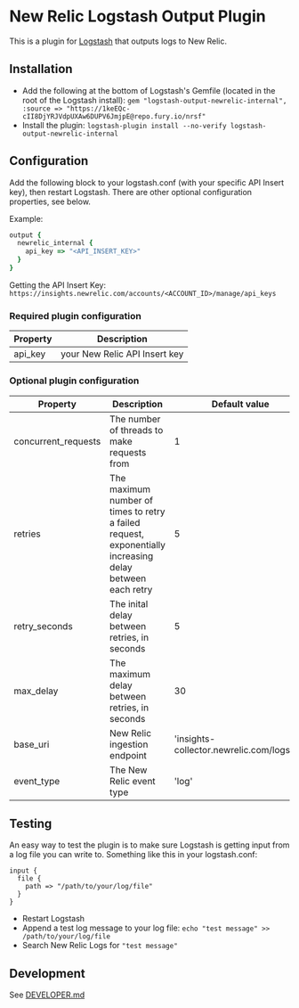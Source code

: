 # New Relic Logstash Output Plugin

This is a plugin for [Logstash](https://github.com/elastic/logstash) that outputs logs to New Relic.

## Installation

* Add the following at the bottom of Logstash's Gemfile (located in the root of the Logstash install): `gem "logstash-output-newrelic-internal", :source => "https://1keEQc-cII8DjYRJVdpUXAw6DUPV6JmjpE@repo.fury.io/nrsf"`
* Install the plugin: `logstash-plugin install --no-verify logstash-output-newrelic-internal`

## Configuration

Add the following block to your logstash.conf (with your specific API Insert key), then restart Logstash.
There are other optional configuration properties, see below.

Example:
```rb
output {
  newrelic_internal {
    api_key => "<API_INSERT_KEY>"
  }
}
```

Getting the API Insert Key:
`https://insights.newrelic.com/accounts/<ACCOUNT_ID>/manage/api_keys`


### Required plugin configuration

| Property | Description |
|---|---|
| api_key | your New Relic API Insert key |

### Optional plugin configuration

| Property | Description | Default value |
|---|---|---|
| concurrent_requests | The number of threads to make requests from | 1 |
| retries | The maximum number of times to retry a failed request, exponentially increasing delay between each retry | 5 |
| retry_seconds | The inital delay between retries, in seconds | 5 |
| max_delay | The maximum delay between retries, in seconds | 30 |
| base_uri | New Relic ingestion endpoint | 'insights-collector.newrelic.com/logs/v1' |
| event_type | The New Relic event type | 'log' |

## Testing 

An easy way to test the plugin is to make sure Logstash is getting input from a log file you can write to. Something like this in your logstash.conf:
```
input {
  file {
    path => "/path/to/your/log/file"
  }
}
```
* Restart Logstash
* Append a test log message to your log file: `echo "test message" >> /path/to/your/log/file`
* Search New Relic Logs for `"test message"`
  
## Development 

See [DEVELOPER.md](DEVELOPER.md)
